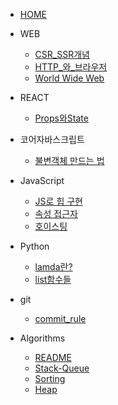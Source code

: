* [HOME](/)
* WEB
    * [CSR_SSR개념](/WEB/CSR_SSR.md)
    * [HTTP_와_브라우저](/WEB/about_HTTP.md)
    * [World Wide Web](/WEB/WorldWideWeb.md)

* REACT
    * [Props와State](/REACT/Props와State.md)


* 코어자바스크립트
    * [불변객체 만드는 법](/JS/코어자바스크립트/data_type.md)

* JavaScript
    * [JS로 힙 구현](/JS/heap_by_JS.js)
    * [속성 접근자](/JS/property_accessors.md)
    * [호이스팅](/JS/예제/hoisting.js)
    

* Python
    * [lamda란?](/Python/lambda.md)
    * [list함수들](/Python/list_func.md)

* git
    * [commit_rule](/GIT/commit형식.md)

* Algorithms
    * [README](/[프로그래머스]Algorithms/Algorithms.md)
    * [Stack-Queue](/[프로그래머스]Algorithms/stack-queue/python_stack_q.md)
    * [Sorting](/[프로그래머스]Algorithms/sorting.md)
    * [Heap](/[프로그래머스]Algorithms/heap.md)


